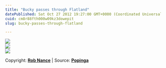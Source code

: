```yaml
---
title: "Bucky passes through Flatland"
datePublished: Sat Oct 27 2012 19:27:00 GMT+0000 (Coordinated Universal Time)
cuid: cm8r88fth000w09kz3dowepit
slug: bucky-passes-through-flatland

---
```



![](https://cdn.hashnode.com/res/hashnode/image/upload/v1743072281804/9b1445b6-c1cf-413a-8881-fc3532fcc6e4.jpeg)  
![](https://cdn.hashnode.com/res/hashnode/image/upload/v1743072283269/80c31445-4c1f-428d-93c6-4085e99c5d8a.jpeg)  
![](https://cdn.hashnode.com/res/hashnode/image/upload/v1743072284791/34377fd6-47da-48ab-b958-1a66a28b3494.jpeg)

Copyright: [**Rob Nance**](http://www.artforrobots.com/default.shtml) | Source: [**Popinga**](http://keespopinga.blogspot.it/2011/08/il-profeta-della-quarta-dimensione.html)